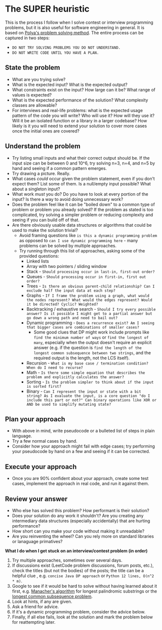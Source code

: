 # The SUPER heuristic
This is the process I follow when I solve contest or interview programming problems, but it is also useful for software engineering in general. It is based on [Polya's problem solving method](https://math.berkeley.edu/~gmelvin/polya.pdf). The entire process can be captured in two steps:
- `DO NOT TRY SOLVING PROBLEMS YOU DO NOT UNDERSTAND.`
- `DO NOT WRITE CODE UNTIL YOU HAVE A PLAN.`

## State the problem
  * What are you trying solve?
  * What is the expected input? What is the expected output?
  * What constraints exist on the input? How large can it be? What range of values is expected?
  * What is the expected performance of the solution? What complexity classes are allowable?
  * For interviews and real-life problems: what is the expected usage pattern of the code you will write? Who will use it? How will they use it? Will it be an isolated function or a library in a larger codebase? How likely is it you will need to extend your solution to cover more cases once the initial ones are covered?

## Understand the problem
  * Try listing small inputs and what their correct output should be. If the input size can be between 0 and 10^6, try solving n=3, n=4, and n=5 by hand and seeing if a common pattern emerges.
  * Try drawing a picture. Really.
  * What cases _could_ occur given the problem statement, even if you don't expect them? List some of them. Is a null/empty input possible? What about a singleton input?
  * What work _must_ you do? Do you have to look at every portion of the input? Is there a way to avoid doing unnecessary work?
  * Does the problem feel like it can be "boiled down" to a common type of problem or problem you already solved? If the problem as stated is too complicated, try solving a simpler problem or reducing complexity and seeing if you can build off of that.
  * Are there obviously usable data structures or algorithms that could be used to make the solution trivial?
    * Avoid framing questions like `is this a dynamic programming problem` as opposed to `can I use dynamic programming here` - many problems can be solved by multiple approaches.
    * Try running through this list of approaches, asking some of the provided questions:
      * Linked lists
      * Array with two pointers / sliding window
      * Stack - `Should processing occur in last-in, first-out order?`
      * Queues - `Should processing occur in first-in, first out order?`
      * Trees - `Is there an obvious parent-child relationship? Can I exclude half the input data at each step?`
      * Graphs - `If I frame the problem using a graph, what would the nodes represent? What would the edges represent? Would it be directed? Cyclic? Weighted?`
      * Backtracking / exhaustive search - `Should I try every possible answer? Is it possible I might get to a partial answer but go down a wrong path and need to bail out?`
      * Dynamic programming - `Does a recurrence exist? Am I seeing that bigger cases are combinations of smaller cases?`
        * Some good clues that DP might work include prompts like `find the minimum number of ways` or `find the longest of many`, especially when the output doesn't require an explicit answer (e.g. if the question is `find the length of the longest common subsequence between two strings`, and the required output is the length, not the LCS itself).
      * Recursion - `What is my base case / termination condition? When do I need to recurse?`
      * Math - `Is there some simple equation that describes the problem and explicitly calculates the answer?`
      * Sorting - `Is the problem simpler to think about if the input is sorted first?`
      * Binary - `Can I represent the input or state with a bit string? As I evaluate the input, is a core question "do I include this part or not?" Can binary operations like XOR or AND be used to simplify mutating state?`

## Plan your approach
  * With above in mind, write pseudocode or a bulleted list of steps in plain language.
  * Try a few normal cases by hand.
  * Consider how your approach might fail with edge cases; try performing your pseudocode by hand on a few and seeing if it can be corrected.

## Execute your approach
  * Once you are 90% confident about your approach, create some test cases, implement the approach in real code, and run it against them.

## Review your answer
  * Who else has solved this problem? How performant is their solution?
  * Does your solution do any work it shouldn't? Are you creating any intermediary data structures (especially accidentally) that are hurting performance?
  * How short can you make your code without making it unreadable?
  * Are you reinventing the wheel? Can you rely more on standard libraries or lanaguage primatives?

**What I do when I get stuck on an interview/contest problem (in order)**
  1. Try multiple approaches, sometimes over several days.
  1. If discussions exist (LeetCode problem discussions, forum posts, etc.), check the titles (but not the bodies) of the posts; the title can be a helpful clue , e.g. `concise Java DP approach` or `Python 12 lines, O(n^2 * m)`.
  1. Google to see if it would be hard to solve without
  having learned about it first, e.g. [Manacher's algorithm](https://en.wikipedia.org/wiki/Longest_palindromic_substring) for longest palindromic substrings or the [longest common subsequence problem](https://en.wikipedia.org/wiki/Longest_common_subsequence_problem).
  1. Look at hints, if any are given.
  1. Ask a friend for advice.
  1. If it's a dynamic programming problem, consider the advice below.
  1. Finally, if all else fails, look at the solution and mark the problem below for reattempting later.
